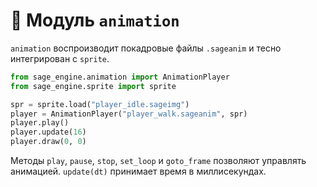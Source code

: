 # 📘 Модуль `animation`

`animation` воспроизводит покадровые файлы `.sageanim` и тесно интегрирован с `sprite`.

```python
from sage_engine.animation import AnimationPlayer
from sage_engine.sprite import sprite

spr = sprite.load("player_idle.sageimg")
player = AnimationPlayer("player_walk.sageanim", spr)
player.play()
player.update(16)
player.draw(0, 0)
```

Методы `play`, `pause`, `stop`, `set_loop` и `goto_frame` позволяют управлять
анимацией. `update(dt)` принимает время в миллисекундах.
